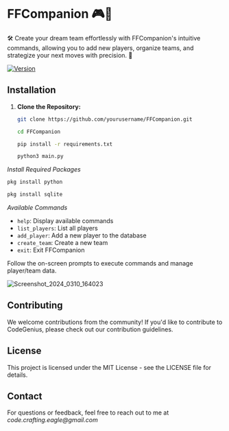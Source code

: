 # FFCompanion 🎮💬
🛠️ Create your dream team effortlessly with FFCompanion's intuitive commands, allowing you to add new players, organize teams, and strategize your next moves with precision. 🎯

[![Version](https://img.shields.io/badge/version-1.0-blue.svg)](https://github.com/yourusername/FFCompanion)

## Installation

1. **Clone the Repository:**
   ```bash
   git clone https://github.com/yourusername/FFCompanion.git
   ```
   ```bash
   cd FFCompanion
   ```
   ```bash
   pip install -r requirements.txt
   ```
   ```bash
   python3 main.py
   ```

_Install Required Packages_

   ```bash
   pkg install python
   ```
   ```bash
   pkg install sqlite
   ```
_Available Commands_

- `help`: Display available commands
- `list_players`: List all players
- `add_player`: Add a new player to the database
- `create_team`: Create a new team
- `exit`: Exit FFCompanion

Follow the on-screen prompts to execute commands and manage player/team data.

![Screenshot_2024_0310_164023](https://github.com/craftingeagle/FFCompanion/assets/162383653/3d656d4d-b080-4f89-b2aa-0f125406833d)

## Contributing
We welcome contributions from the community! If you'd like to contribute to CodeGenius, please check out our contribution guidelines.

## License
This project is licensed under the MIT License - see the LICENSE file for details.

## Contact
For questions or feedback, feel free to reach out to me at _code.crafting.eagle@gmail.com_
